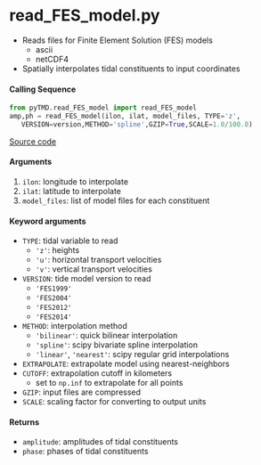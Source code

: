 read_FES_model.py
=================

- Reads files for Finite Element Solution (FES) models
   * ascii
   * netCDF4
- Spatially interpolates tidal constituents to input coordinates

#### Calling Sequence
```python
from pyTMD.read_FES_model import read_FES_model
amp,ph = read_FES_model(ilon, ilat, model_files, TYPE='z',
   VERSION=version,METHOD='spline',GZIP=True,SCALE=1.0/100.0)
```
[Source code](https://github.com/tsutterley/pyTMD/blob/main/pyTMD/read_FES_model.py)

#### Arguments
1. `ilon`: longitude to interpolate
2. `ilat`: latitude to interpolate
3. `model_files`: list of model files for each constituent

#### Keyword arguments
- `TYPE`: tidal variable to read
   * `'z'`: heights
   * `'u'`: horizontal transport velocities
   * `'v'`: vertical transport velocities
- `VERSION`: tide model version to read
   * `'FES1999'`
   * `'FES2004'`
   * `'FES2012'`
   * `'FES2014'`
- `METHOD`: interpolation method
   * `'bilinear'`: quick bilinear interpolation
   * `'spline'`: scipy bivariate spline interpolation
   * `'linear'`, `'nearest'`: scipy regular grid interpolations
- `EXTRAPOLATE`: extrapolate model using nearest-neighbors
- `CUTOFF`: extrapolation cutoff in kilometers
   * set to `np.inf` to extrapolate for all points
- `GZIP`: input files are compressed
- `SCALE`: scaling factor for converting to output units

#### Returns
- `amplitude`: amplitudes of tidal constituents
- `phase`: phases of tidal constituents
